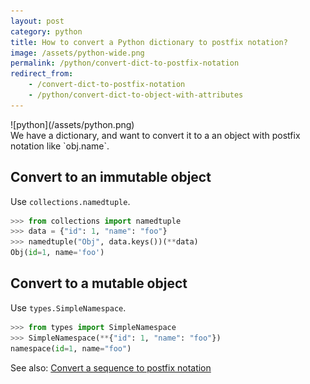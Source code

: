 ```yaml
---
layout: post
category: python
title: How to convert a Python dictionary to postfix notation?
image: /assets/python-wide.png
permalink: /python/convert-dict-to-postfix-notation
redirect_from:
    - /convert-dict-to-postfix-notation
    - /python/convert-dict-to-object-with-attributes
---
```

<div class="wide-logos" markdown="1">
![python](/assets/python.png)
</div>

<div id="intro" markdown="1">
We have a dictionary, and want to convert it to a an object with postfix
notation like `obj.name`.
</div>

## Convert to an immutable object

Use `collections.namedtuple`.

```python
>>> from collections import namedtuple
>>> data = {"id": 1, "name": "foo"}
>>> namedtuple("Obj", data.keys())(**data)
Obj(id=1, name='foo')
```

## Convert to a mutable object

Use `types.SimpleNamespace`.

```python
>>> from types import SimpleNamespace
>>> SimpleNamespace(**{"id": 1, "name": "foo"})
namespace(id=1, name="foo")
```

See also: [Convert a sequence to postfix notation](/convert-sequence-to-postfix-notation)
